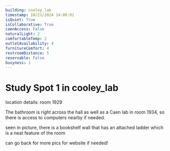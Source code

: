 ```yaml
---
building: cooley_lab
timestamp: 10/21/2024 14:06:01
isQuiet: True
isCollaborative: True
caenAccess: False
naturalLight: 2
comfortableTemp: 2
outletAvailability: 4
furnitureComfort: 4
restroomDistance: 5
reservable: False
busyness: 1
---
```


# Study Spot 1 in cooley_lab

location details: room 1929

The bathroom is right across the hall as well as a Caen lab in room 1934, so there is access to computers nearby if needed.

seen in picture, there is a bookshelf wall that has an attached ladder which is a neat feature of the room



can go back for more pics for website if needed!
